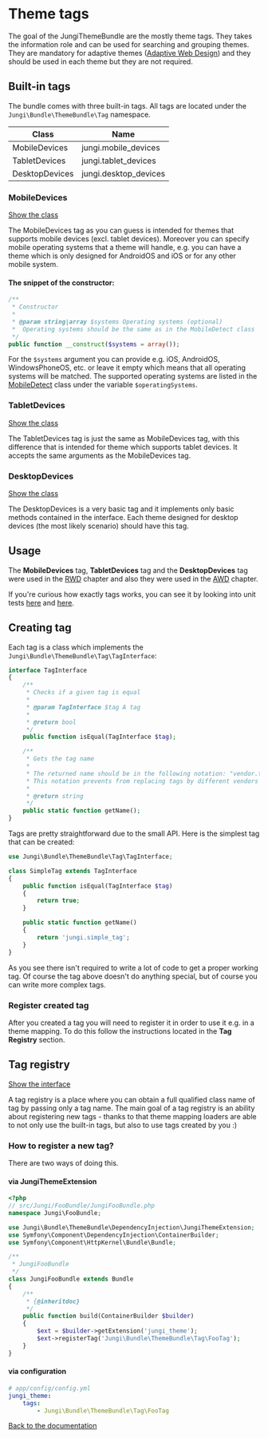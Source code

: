 Theme tags
==========

The goal of the JungiThemeBundle are the mostly theme tags. They takes the information role and can be used for searching and
grouping themes. They are mandatory for adaptive themes ([Adaptive Web Design](https://github.com/piku235/JungiThemeBundle/tree/master/Resources/doc/awd.md))
and they should be used in each theme but they are not required.

Built-in tags
-------------

The bundle comes with three built-in tags. All tags are located under the `Jungi\Bundle\ThemeBundle\Tag` namespace.

Class | Name
----- | ----
MobileDevices | jungi.mobile_devices
TabletDevices | jungi.tablet_devices
DesktopDevices | jungi.desktop_devices

### MobileDevices

[Show the class](https://github.com/piku235/JungiThemeBundle/tree/master/Tag/MobileDevices.php)

The MobileDevices tag as you can guess is intended for themes that supports mobile devices (excl. tablet devices). Moreover
you can specify mobile operating systems that a theme will handle, e.g. you can have a theme which is only designed for 
AndroidOS and iOS or for any other mobile system.

#### The snippet of the constructor:

```php
/**
 * Constructor
 *
 * @param string|array $systems Operating systems (optional)
 *  Operating systems should be the same as in the MobileDetect class
 */
public function __construct($systems = array());
```

For the `$systems` argument you can provide e.g. iOS, AndroidOS, WindowsPhoneOS, etc. or leave it empty which means that
all operating systems will be matched. The supported operating systems are listed in the [MobileDetect](https://github.com/serbanghita/Mobile-Detect/blob/master/Mobile_Detect.php)
class under the variable `$operatingSystems`.

### TabletDevices

[Show the class](https://github.com/piku235/JungiThemeBundle/tree/master/Tag/TabletDevices.php)

The TabletDevices tag is just the same as MobileDevices tag, with this difference that is intended for theme which supports
tablet devices. It accepts the same arguments as the MobileDevices tag.

### DesktopDevices

[Show the class](https://github.com/piku235/JungiThemeBundle/tree/master/Tag/DesktopDevices.php)

The DesktopDevices is a very basic tag and it implements only basic methods contained in the interface. Each theme designed
for desktop devices (the most likely scenario) should have this tag.

Usage
-----

The **MobileDevices** tag, **TabletDevices** tag and the **DesktopDevices** tag were used in the [RWD](https://github.com/piku235/JungiThemeBundle/tree/master/Resources/doc/rwd.md) 
chapter and also they were used in the [AWD](https://github.com/piku235/JungiThemeBundle/tree/master/Resources/doc/awd.md) 
chapter.

If you're curious how exactly tags works, you can see it by looking into unit tests [here](https://github.com/piku235/JungiThemeBundle/blob/master/Tests/Resolver/Filter/DeviceThemeFilterTest.php)
and [here](https://github.com/piku235/JungiThemeBundle/blob/master/Tests/Resolver/VirtualThemeResolverTest.php).

Creating tag
------------


Each tag is a class which implements the `Jungi\Bundle\ThemeBundle\Tag\TagInterface`:

```php
interface TagInterface
{
    /**
     * Checks if a given tag is equal
     *
     * @param TagInterface $tag A tag
     *
     * @return bool
     */
    public function isEqual(TagInterface $tag);

    /**
     * Gets the tag name
     *
     * The returned name should be in the following notation: "vendor.tag_type" e.g. "jungi.mobile_devices".
     * This notation prevents from replacing tags by different vendors
     *
     * @return string
     */
    public static function getName();
}
```

Tags are pretty straightforward due to the small API. Here is the simplest tag that can be created:

```php
use Jungi\Bundle\ThemeBundle\Tag\TagInterface;

class SimpleTag extends TagInterface
{
    public function isEqual(TagInterface $tag)
    {
        return true;
    }

    public static function getName()
    {
        return 'jungi.simple_tag';
    }
}
```

As you see there isn't required to write a lot of code to get a proper working tag. Of course the tag above doesn't do
anything special, but of course you can write more complex tags.

### Register created tag

After you created a tag you will need to register it in order to use it e.g. in a theme mapping. To do this follow 
the instructions located in the **Tag Registry** section.

Tag registry
------------

[Show the interface](https://github.com/piku235/JungiThemeBundle/tree/master/Tag/Registry/TagRegistryInterface.php)

A tag registry is a place where you can obtain a full qualified class name of tag by passing only a tag name. The main 
goal of a tag registry is an ability about registering new tags - thanks to that theme mapping loaders are able to not 
only use the built-in tags, but also to use tags created by you :)

### How to register a new tag?

There are two ways of doing this. 

#### via JungiThemeExtension

```php
<?php
// src/Jungi/FooBundle/JungiFooBundle.php
namespace Jungi\FooBundle;

use Jungi\Bundle\ThemeBundle\DependencyInjection\JungiThemeExtension;
use Symfony\Component\DependencyInjection\ContainerBuilder;
use Symfony\Component\HttpKernel\Bundle\Bundle;

/**
 * JungiFooBundle
 */
class JungiFooBundle extends Bundle
{
	/**
	 * {@inheritdoc}
	 */
	public function build(ContainerBuilder $builder)
	{
	    $ext = $builder->getExtension('jungi_theme');
        $ext->registerTag('Jungi\Bundle\ThemeBundle\Tag\FooTag');
	}
}
```

#### via configuration

```yml
# app/config/config.yml
jungi_theme:
    tags:
        - Jungi\Bundle\ThemeBundle\Tag\FooTag
```

[Back to the documentation](https://github.com/piku235/JungiThemeBundle/blob/master/Resources/doc/index.md)
